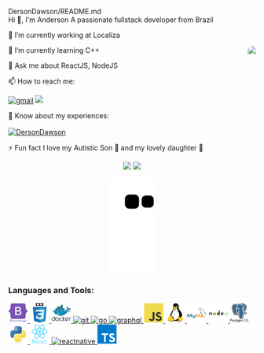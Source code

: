 DersonDawson/README.md                                     
                                                            Hi 👋, I'm Anderson 
                                              A passionate fullstack developer from Brazil

🔭 I’m currently working at Localiza <p align="right"><img align="right" height="150" style="border-radius:50px;" src="https://lh3.googleusercontent.com/a/ALm5wu3B46orHJd0PQ5ocFwzq5o2xExFbBNM7fjFfytk=s455-p-no"></p>

🌱 I’m currently learning C++

💬 Ask me about ReactJS, NodeJS

📫 How to reach me:<p align="left"> <a href = "mailto:andersonsmurf@gmail.com"><img src="https://logosmarcas.net/wp-content/uploads/2020/11/Gmail-Logo.png" target="_blank" alt="gmail" width="40" height="40"></a> <a href="https://www.instagram.com/paidoclarkedaclara/" target="_blank"><img src="https://img.shields.io/badge/-Instagram-%23E4405F?style=for-the-badge&logo=instagram&logoColor=white" target="_blank"></a></p>

📄 Know about my experiences:<p align="left"><a href="https://www.linkedin.com/in/anderson-machado-morais/" target="blank"><img align="center" src="https://raw.githubusercontent.com/rahuldkjain/github-profile-readme-generator/master/src/images/icons/Social/linked-in-alt.svg" alt="DersonDawson" height="30" width="40" /></a>
</p>

⚡ Fun fact I love my Autistic Son 🧩 and my lovely daughter 🧡

<div align="center">
<img height="170em" src="https://github-readme-stats.vercel.app/api?username=DersonDawson&show_icons=true&theme=radical&include_all_commits=true&count_private=true"/>
  <img height="170em" src="https://github-readme-stats.vercel.app/api/top-langs/?username=DersonDawson&layout=compact&langs_count=7&theme=radical"/>
</div>
  
<div align="center"> 
 
![Snake animation](https://github.com/danielmm616/danielmm616/blob/output/github-contribution-grid-snake.svg)

 
</div>
              
<h3 align="left">Languages and Tools:</h3>
<p align="left"><a href="https://getbootstrap.com" target="_blank" rel="noreferrer"> <img src="https://raw.githubusercontent.com/devicons/devicon/master/icons/bootstrap/bootstrap-plain-wordmark.svg" alt="bootstrap" width="40" height="40"/> </a> <a href="https://www.w3schools.com/css/" target="_blank" rel="noreferrer"> <img src="https://raw.githubusercontent.com/devicons/devicon/master/icons/css3/css3-original-wordmark.svg" alt="css3" width="40" height="40"/> </a> <a href="https://www.docker.com/" target="_blank" rel="noreferrer"> <img src="https://raw.githubusercontent.com/devicons/devicon/master/icons/docker/docker-original-wordmark.svg" alt="docker" width="40" height="40"/> </a> <a href="https://git-scm.com/" target="_blank" rel="noreferrer"> <img src="https://www.vectorlogo.zone/logos/git-scm/git-scm-icon.svg" alt="git" width="40" height="40"/> </a> <a href="https://soliditylang.org/" target="_blank" rel="noreferrer"> <img src="https://i2.wp.com/securitygrind.com/wp-content/uploads/2021/04/solidity-feat.jpg?w=233&ssl=1" alt="go" width="40" height="40"/> </a> <a href="https://graphql.org" target="_blank" rel="noreferrer"> <img src="https://www.vectorlogo.zone/logos/graphql/graphql-icon.svg" alt="graphql" width="40" height="40"/> </a> <a href="https://developer.mozilla.org/en-US/docs/Web/JavaScript" target="_blank" rel="noreferrer"> <img src="https://raw.githubusercontent.com/devicons/devicon/master/icons/javascript/javascript-original.svg" alt="javascript" width="40" height="40"/> </a> <a href="https://www.linux.org/" target="_blank" rel="noreferrer"> <img src="https://raw.githubusercontent.com/devicons/devicon/master/icons/linux/linux-original.svg" alt="linux" width="40" height="40"/> </a> <a href="https://www.mysql.com/" target="_blank" rel="noreferrer"> <img src="https://raw.githubusercontent.com/devicons/devicon/master/icons/mysql/mysql-original-wordmark.svg" alt="mysql" width="40" height="40"/> </a> <a href="https://nodejs.org" target="_blank" rel="noreferrer"> <img src="https://raw.githubusercontent.com/devicons/devicon/master/icons/nodejs/nodejs-original-wordmark.svg" alt="nodejs" width="40" height="40"/> </a> <a href="https://www.postgresql.org" target="_blank" rel="noreferrer"> <img src="https://raw.githubusercontent.com/devicons/devicon/master/icons/postgresql/postgresql-original-wordmark.svg" alt="postgresql" width="40" height="40"/> </a> <a href="https://www.python.org" target="_blank" rel="noreferrer"> <img src="https://raw.githubusercontent.com/devicons/devicon/master/icons/python/python-original.svg" alt="python" width="40" height="40"/> </a> <a href="https://reactjs.org/" target="_blank" rel="noreferrer"> <img src="https://raw.githubusercontent.com/devicons/devicon/master/icons/react/react-original-wordmark.svg" alt="react" width="40" height="40"/> </a> <a href="https://reactnative.dev/" target="_blank" rel="noreferrer"> <img src="https://reactnative.dev/img/header_logo.svg" alt="reactnative" width="40" height="40"/> </a> <a href="https://www.typescriptlang.org/" target="_blank" rel="noreferrer"> <img src="https://raw.githubusercontent.com/devicons/devicon/master/icons/typescript/typescript-original.svg" alt="typescript" width="40" height="40"/> </a> </p>
